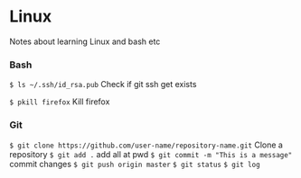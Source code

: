 # Linux
Notes about learning Linux and bash etc



### Bash

`$ ls ~/.ssh/id_rsa.pub`      Check if git ssh get exists

`$ pkill firefox`             Kill firefox



### Git
`$ git clone https://github.com/user-name/repository-name.git`  Clone a repository
`$ git add .` add all at pwd
`$ git commit -m "This is a message"` commit changes
`$ git push origin master` 
`$ git status`
`$ git log`

